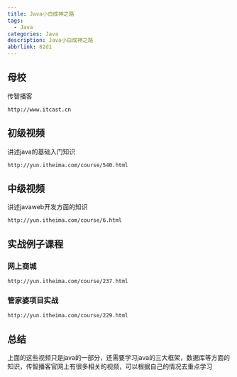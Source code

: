 ```yaml
---
title: Java小白成神之路
tags:
  - Java
categories: Java
description: Java小白成神之路
abbrlink: 82d1
---
```

## 母校
传智播客

	http://www.itcast.cn	

## 初级视频
讲述java的基础入门知识

	http://yun.itheima.com/course/540.html

## 中级视频
讲述javaweb开发方面的知识

	http://yun.itheima.com/course/6.html

## 实战例子课程
### 网上商城

	http://yun.itheima.com/course/237.html

### 管家婆项目实战

	http://yun.itheima.com/course/229.html


## 总结

上面的这些视频只是java的一部分，还需要学习java的三大框架，数据库等方面的知识，传智播客官网上有很多相关的视频，可以根据自己的情况去重点学习



